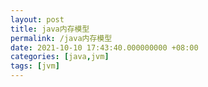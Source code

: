```yaml
---
layout: post
title: java内存模型
permalink: /java内存模型
date: 2021-10-10 17:43:40.000000000 +08:00
categories: [java,jvm]
tags: [jvm]
---
```


